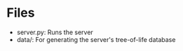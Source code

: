 # Files
-   server.py: Runs the server
-   data/: For generating the server's tree-of-life database
